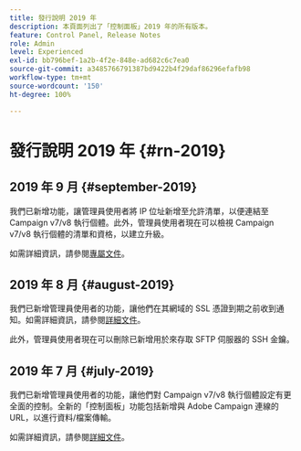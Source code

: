 ```yaml
---
title: 發行說明 2019 年
description: 本頁面列出了「控制面板」2019 年的所有版本。
feature: Control Panel, Release Notes
role: Admin
level: Experienced
exl-id: bb796bef-1a2b-4f2e-848e-ad682c6c7ea0
source-git-commit: a3485766791387bd9422b4f29daf86296efafb98
workflow-type: tm+mt
source-wordcount: '150'
ht-degree: 100%

---
```


# 發行說明 2019 年 {#rn-2019}

## 2019 年 9 月 {#september-2019}

我們已新增功能，讓管理員使用者將 IP 位址新增至允許清單，以便連結至 Campaign v7/v8 執行個體。此外，管理員使用者現在可以檢視 Campaign v7/v8 執行個體的清單和資格，以建立升級。

如需詳細資訊，請參閱[專屬文件](../instances-settings/using/ip-allow-listing-instance-access.md)。

## 2019 年 8 月 {#august-2019}

我們已新增管理員使用者的功能，讓他們在其網域的 SSL 憑證到期之前收到通知。如需詳細資訊，請參閱[詳細文件](../subdomains-certificates/using/monitoring-ssl-certificates.md)。

此外，管理員使用者現在可以刪除已新增用於來存取 SFTP 伺服器的 SSH 金鑰。

## 2019 年 7 月 {#july-2019}

我們已新增管理員使用者的功能，讓他們對 Campaign v7/v8 執行個體設定有更全面的控制。全新的「控制面板」功能包括新增與 Adobe Campaign 連線的 URL，以進行資料/檔案傳輸。

如需詳細資訊，請參閱[詳細文件](../instances-settings/using/url-permissions.md)。
